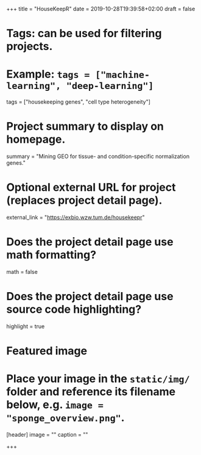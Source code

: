 +++
title = "HouseKeepR"
date = 2019-10-28T19:39:58+02:00
draft = false

# Tags: can be used for filtering projects.
# Example: `tags = ["machine-learning", "deep-learning"]`
tags = ["housekeeping genes", "cell type heterogeneity"]

# Project summary to display on homepage.
summary = "Mining GEO for tissue- and condition-specific normalization genes."


# Optional external URL for project (replaces project detail page).
external_link = "https://exbio.wzw.tum.de/housekeepr"

# Does the project detail page use math formatting?
math = false

# Does the project detail page use source code highlighting?
highlight = true

# Featured image
# Place your image in the `static/img/` folder and reference its filename below, e.g. `image = "sponge_overview.png"`.
[header]
image = ""
caption = ""

+++
